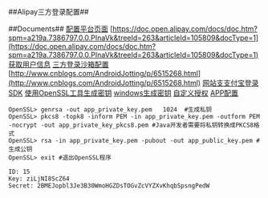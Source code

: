 ##Alipay三方登录配置##

##Documents##
[配置平台页面](https://open.alipay.com/platform/home.htm)
[https://doc.open.alipay.com/docs/doc.htm?spm=a219a.7386797.0.0.PInaVk&treeId=263&articleId=105809&docType=1](https://doc.open.alipay.com/docs/doc.htm?spm=a219a.7386797.0.0.PInaVk&treeId=263&articleId=105809&docType=1)
[获取用户信息](https://doc.open.alipay.com/docs/doc.htm?spm=a219a.7629140.0.0.fg8JZJ&treeId=193&articleId=106001&docType=1)
[三方登录沙箱配置](http://www.cnblogs.com/AndroidJotting/p/6515268.html)
[http://www.cnblogs.com/AndroidJotting/p/6515268.html](http://www.cnblogs.com/AndroidJotting/p/6515268.html)
[网站支支付宝登录SDK](https://doc.open.alipay.com/docs/doc.htm?spm=a219a.7629140.0.0.igoqoM&treeId=263&articleId=106747&docType=1)
[使用OpenSSL工具生成密钥](https://doc.open.alipay.com/docs/doc.htm?articleId=106130&docType=1)
[windows生成密钥](https://doc.open.alipay.com/docs/doc.htm?treeId=291&articleId=105971&docType=1)
[自定义授权](http://www.moke8.com/article-10287-1.html)
[APP配置](https://doc.open.alipay.com/docs/doc.htm?spm=a219a.7629140.0.0.ryV3KF&treeId=291&articleId=105972&docType=1)
```shell
OpenSSL> genrsa -out app_private_key.pem   1024  #生成私钥
OpenSSL> pkcs8 -topk8 -inform PEM -in app_private_key.pem -outform PEM -nocrypt -out app_private_key_pkcs8.pem #Java开发者需要将私钥转换成PKCS8格式
OpenSSL> rsa -in app_private_key.pem -pubout -out app_public_key.pem #生成公钥
OpenSSL> exit #退出OpenSSL程序
```

```shell
ID: 15
Key: ziLjNI8ScZ64
Secret: 2BMEJopbl3Je3B30WmoHGZDsTOGvZcVYZXvKhqbSpsngPedW
```